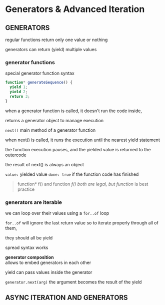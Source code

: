 # Generators & Advanced Iteration

## **GENERATORS**

regular functions return only one value or nothing

generators can return (yield) multiple values

### **generator functions**

special generator function syntax

```js
function* generateSequence() {
  yield 1;
  yield 2;
  return 3;
}
```

when a generator function is called, it doesn't run the code inside,

returns a generator object to manage execution

`next()` main method of a generator function
    
when next() is called, it runs the execution until the nearest yield statement

the function execution pauses, and the yielded value is returned to the outercode

the result of next() is always an object

`value:` yielded value
`done: true` if the function code has finished

> function* f() and function *f() both are legal, but function* is best practice

### **generators are iterable**

we can loop over their values using a `for..of` loop

`for..of` will ignore the last return value so to iterate properly through all of them,

they should all be yield 

spread syntax works

**generator composition**  
allows to embed generators in each other
    
yield can pass values inside the generator

`generator.next(arg)` the argument becomes the result of the yield

## **ASYNC ITERATION AND GENERATORS**
